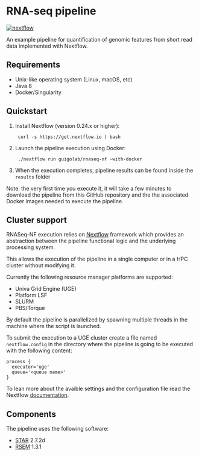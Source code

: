 # RNA-seq pipeline

[![nextflow](https://img.shields.io/badge/nextflow-%E2%89%A50.24.0-brightgreen.svg)](http://nextflow.io)

An example pipeline for quantification of genomic features from short read data implemented with Nextflow.

## Requirements 

* Unix-like operating system (Linux, macOS, etc)
* Java 8
* Docker/Singularity

## Quickstart 

1. Install Nextflow (version 0.24.x or higher):
      
        curl -s https://get.nextflow.io | bash

3. Launch the pipeline execution using Docker: 

        ./nextflow run guigolab/rnaseq-nf -with-docker
        
4. When the execution completes, pipeline results can be found inside the `results` folder
	
Note: the very first time you execute it, it will take a few minutes to download the pipeline from this GitHub repository and the the associated Docker images needed to execute the pipeline.  

## Cluster support

RNASeq-NF execution relies on [Nextflow](http://www.nextflow.io) framework which provides an abstraction between the pipeline functional logic and the underlying processing system.

This allows the execution of the pipeline in a single computer or in a HPC cluster without modifying it.

Currently the following resource manager platforms are supported:

  + Univa Grid Engine (UGE)
  + Platform LSF
  + SLURM
  + PBS/Torque


By default the pipeline is parallelized by spawning multiple threads in the machine where the script is launched.

To submit the execution to a UGE cluster create a file named `nextflow.config` in the directory where the pipeline is going to be executed with the following content:

    process {
      executor='uge'
      queue='<queue name>'
    }

To lean more about the avaible settings and the configuration file read the Nextflow [documentation](http://www.nextflow.io/docs/latest/config.html).


## Components 

The pipeline uses the following software: 

* [STAR](https://github.com/alexdobin/STAR/) 2.7.2d
* [RSEM](https://github.com/deweylab/RSEM/) 1.3.1

